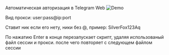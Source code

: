 Автоматическая авторизация в Telegram Web 
![Demo]([https://raw.githubusercontent.com/meKryztal/telegramweb/blob/main/Work.gif)



Вид прокси: user:pass@ip:port

Ставит ник если его нету, ники без @, пример: SilverFox123Aq


По нажатию Enter в конце перезапускает скрипт, удаляя использованый файл сессии и прокси. после чего повторяет с следующем файлом сессии

